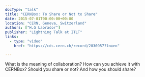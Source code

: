 ```yaml
---
docType: "talk"
title: "CERNBox: To Share or Not to Share"
date: 2015-07-01T00:00:00+00:00
location: "CERN, Geneva, Switzerland"
authors: ["H.G Labrador"]
publisher: "Lightning Talk at ITLT"
links:
  - type: "video"
    href: "https://cds.cern.ch/record/2030957?ln=en"

---
```


What is the meaning of collaboration? How can you achieve it with CERNBox? Should you share or not? And how you should share?
